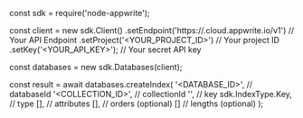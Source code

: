 const sdk = require('node-appwrite');

const client = new sdk.Client()
    .setEndpoint('https://<REGION>.cloud.appwrite.io/v1') // Your API Endpoint
    .setProject('<YOUR_PROJECT_ID>') // Your project ID
    .setKey('<YOUR_API_KEY>'); // Your secret API key

const databases = new sdk.Databases(client);

const result = await databases.createIndex(
    '<DATABASE_ID>', // databaseId
    '<COLLECTION_ID>', // collectionId
    '', // key
    sdk.IndexType.Key, // type
    [], // attributes
    [], // orders (optional)
    [] // lengths (optional)
);
